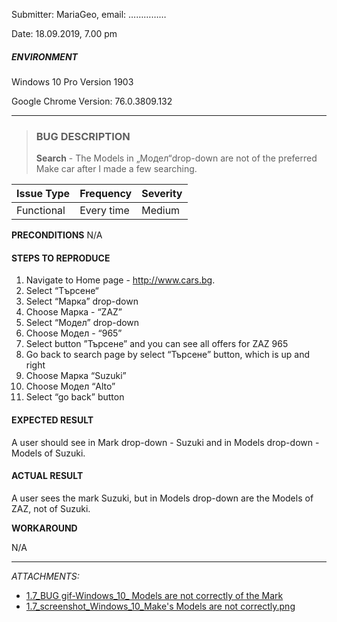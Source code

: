 Submitter: 
MariaGeo, email: ……………

Date: 
18.09.2019, 7.00 pm

##### ENVIRONMENT #####

Windows 10 Pro
Version 1903

Google Chrome
Version: 76.0.3809.132



---------------------------------

> ### BUG DESCRIPTION ###
> __Search__ - The Models in „Модел“drop-down are not of the preferred Make car after I made a few searching.


| Issue Type |Frequency  | Severity |
| --- |        --- | --- |
| Functional | Every time | Medium |




__PRECONDITIONS__
N/A

#### STEPS TO REPRODUCE ####

1.  Navigate to Home page - http://www.cars.bg.
2.	Select “Tърсене“
3.	Select “Марка” drop-down
4.	Choose Марка -  “ZAZ”
5.	Select “Модел” drop-down
6.	Choose Модел -  “965”
7.	Select button ”Търсене” and you can see all offers for ZAZ 965
8.	Go back to search page by select “Търсене” button, which is up and right
9.	Choose Марка “Suzuki”
10.	Choose Модел “Alto”
11.	Select “go back” button

#### EXPECTED RESULT ####
A user should see in Mark drop-down - Suzuki and in Models drop-down - Models of Suzuki. 

#### ACTUAL RESULT ####
A user sees the mark Suzuki, but in Models drop-down are the  Models of ZAZ, not of Suzuki.

__WORKAROUND__

N/A


-----------------------------
_ATTACHMENTS:_

- [1.7_BUG gif-Windows_10_ Models are not correctly of the Mark](https://github.com/MariaGeo/QA-cars.bg/blob/master/Attachment_1.7_BUG%20gif-Windows_10_%20Models%20are%20not%20correctly%20of%20the%20Mark.gif)
- [1.7_screenshot_Windows_10_Make's Models are not correctly.png](https://github.com/MariaGeo/QA-cars.bg/blob/master/Attachment_1.7_screenshot_Windows_10_Make's%20Models%20are%20not%20correctly.png)






